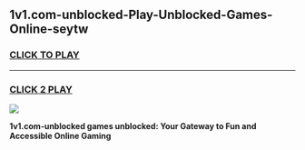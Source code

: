 
## 1v1.com-unblocked-Play-Unblocked-Games-Online-seytw
<h3>
<a href="https://premium76.site?title=1v1.com-unblocked&ref=25A">CLICK TO PLAY</a></h3>
<hr>

<h3>
<a href="https://premium76.site?title=1v1.com-unblocked&ref=25A">CLICK 2 PLAY</a>
  
</h3>

<a href="https://premium76.site?title=1v1.com-unblocked&ref=25A"><img src="https://clearcache.store/games.png"></a>


**1v1.com-unblocked games unblocked: Your Gateway to Fun and Accessible Online Gaming**
